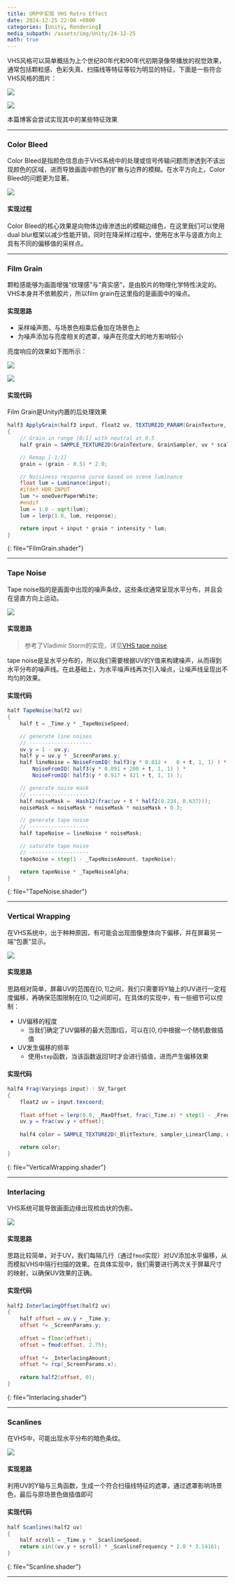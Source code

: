 ```yaml
---
title: URP中实现 VHS Retro Effect
date: 2024-12-25 22:08 +0800
categories: [Unity, Rendering]
media_subpath: /assets/img/Unity/24-12-25
math: true
---
```


VHS风格可以简单概括为上个世纪80年代和90年代初期录像带播放的视觉效果，通常包括颗粒感、色彩失真、扫描线等特征等较为明显的特征，下面是一些符合VHS风格的图片：

![](VHS-footage.webp)

![](vhs-02.jpeg)

本篇博客会尝试实现其中的某些特征效果

---

### Color Bleed

Color Bleed是指颜色信息由于VHS系统中的处理或信号传输问题而渗透到不该出现颜色的区域，进而导致画面中颜色的扩散与边界的模糊。在水平方向上，Color Bleed的问题更为显著。

![](Movie_001.gif)

#### 实现过程

Color Bleed的核心效果是向物体边缘渗透出的模糊边缘色，在这里我们可以使用dual blur框架以减少性能开销，同时在降采样过程中，使用在水平与竖直方向上具有不同的偏移值的采样点。



---

### Film Grain

颗粒感能够为画面增强“纹理感”与“真实感”，是由胶片的物理化学特性决定的。VHS本身并不依赖胶片，所以film grain在这里指的是画面中的噪点。

#### 实现思路

- 采样噪声图，与场景色相乘后叠加在场景色上
- 为噪声添加与亮度相关的遮罩，噪声在亮度大的地方影响较小

亮度响应的效果如下图所示：

![](20241228102948.png)

![](20241228103011.png)

#### 实现代码

Film Grain是Unity内置的后处理效果

```glsl
half3 ApplyGrain(half3 input, float2 uv, TEXTURE2D_PARAM(GrainTexture, GrainSampler), float intensity, float response, float2 scale, float2 offset, float oneOverPaperWhite)
{
    // Grain in range [0;1] with neutral at 0.5
    half grain = SAMPLE_TEXTURE2D(GrainTexture, GrainSampler, uv * scale + offset).w;

    // Remap [-1;1]
    grain = (grain - 0.5) * 2.0;

    // Noisiness response curve based on scene luminance
    float lum = Luminance(input);
    #ifdef HDR_INPUT
    lum *= oneOverPaperWhite;
    #endif
    lum = 1.0 - sqrt(lum);
    lum = lerp(1.0, lum, response);

    return input + input * grain * intensity * lum;
}
```
{: file="FilmGrain.shader"}

---

### Tape Noise

Tape noise指的是画面中出现的噪声条纹，这些条纹通常呈现水平分布，并且会在竖直方向上运动。

![](20241228105744.png)

#### 实现思路

> 参考了Vladimir Storm的实现，详见[VHS tape noise](https://www.shadertoy.com/view/MlfSWr)

tape noise是呈水平分布的，所以我们需要根据UV的Y值来构建噪声，从而得到水平分布的噪声线。在此基础上，为水平噪声线再次引入噪点，让噪声线呈现出不均匀的效果。

#### 实现代码

```glsl
half TapeNoise(half2 uv)
{
    half t = _Time.y * _TapeNoiseSpeed;

    // generate line noises
    // --------------------
    uv.y = 1 - uv.y;
    half y = uv.y * _ScreenParams.y;
    half lineNoise = NoiseFromIQ( half3(y * 0.012 +   0 + t, 1, 1) ) *
        NoiseFromIQ( half3(y * 0.091 + 200 + t, 1, 1) ) *
        NoiseFromIQ( half3(y * 0.917 + 421 + t, 1, 1) );

    // generate noise mask
    // -------------------
    half noiseMask =  Hash12(frac(uv + t * half2(0.234, 0.637)));
    noiseMask = noiseMask * noiseMask * noiseMask + 0.3;

    // generate tape noise
    // -------------------
    half tapeNoise = lineNoise * noiseMask;

    // saturate tape noise
    // -------------------
    tapeNoise = step(1 - _TapeNoiseAmount, tapeNoise);

    return tapeNoise * _TapeNoiseAlpha;
}
```
{: file="TapeNoise.shader"}

---

### Vertical Wrapping

在VHS系统中，出于种种原因，有可能会出现图像整体向下偏移，并在屏幕另一端“包裹”显示。

![](20241228144854.png)

#### 实现思路

思路相对简单，屏幕UV的范围在$[0, 1]$之间，我们只需要将Y轴上的UV进行一定程度偏移，再确保范围限制在$[0, 1]$之间即可。在具体的实现中，有一些细节可以控制：

- UV偏移的程度
  - 当我们确定了UV偏移的最大范围$t$后，可以在$[0, t]$中根据一个随机数做插值
- UV发生偏移的频率
  - 使用`step`函数，当该函数返回1时才会进行插值，进而产生偏移效果

#### 实现代码

```glsl
half4 Frag(Varyings input) : SV_Target
{
    float2 uv = input.texcoord;
	
    float offset = lerp(0.0, _MaxOffset, frac(_Time.z) * step(1 - _Frequency, Hash(floor(_Time.z * 3)));
    uv.y = frac(uv.y + offset);
    
    half4 color = SAMPLE_TEXTURE2D(_BlitTexture, sampler_LinearClamp, uv);

    return color;
}
```
{: file="VerticalWrapping.shader"}

---

### Interlacing

VHS系统可能导致画面边缘出现梳齿状的伪影。

![](20241228152110.png)

#### 实现思路

思路比较简单，对于UV，我们每隔几行（通过`fmod`实现）对UV添加水平偏移，从而模拟VHS中隔行扫描的效果。在具体实现中，我们需要进行两次关于屏幕尺寸的映射，以确保UV效果的正确。

#### 实现代码

```glsl
half2 InterlacingOffset(half2 uv)
{
    half offset = uv.y + _Time.y;
    offset *= _ScreenParams.y;
    
    offset = floor(offset);
    offset = fmod(offset, 2.75);
    
    offset *= _InterlacingAmount;
    offset *= rcp(_ScreenParams.x);
    
    return half2(offset, 0);
}
```
{: file="Interlacing.shader"}

---

### Scanlines

在VHS中，可能出现水平分布的暗色条纹。

![](20241228153327.png)

#### 实现思路

利用UV的Y轴与三角函数，生成一个符合扫描线特征的遮罩，通过遮罩影响场景色，最后与原场景色做插值即可

#### 实现代码

```glsl
half Scanlines(half2 uv)
{
    half scroll = _Time.y * _ScanlineSpeed;
    return sin((uv.y + scroll) * _ScanlineFrequency * 2.0 * 3.1416);
}
```
{: file="Scanline.shader"}

---

